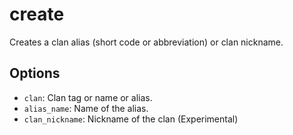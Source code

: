 # create

Creates a clan alias (short code or abbreviation) or clan nickname.

## Options

* `clan`: Clan tag or name or alias.
* `alias_name`: Name of the alias.
* `clan_nickname`: Nickname of the clan (Experimental)
